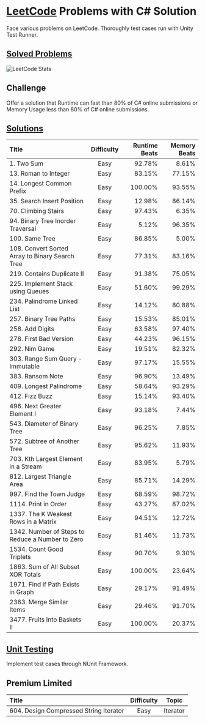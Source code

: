 # [LeetCode](https://leetcode.com) Problems with C# Solution
Face various problems on LeetCode. Thoroughly test cases run with Unity Test Runner.

## [Solved Problems](https://leetcode.com/jinhero)
![LeetCode Stats](https://leetcard.jacoblin.cool/jinhero?theme=light&font=Nunito)

## Challenge
Offer a solution that Runtime can fast than 80% of C# online submissions or Memory Usage less than 80% of C# online submissions.

## [Solutions](./Assets/Solutions)
|Title|Difficulty|Runtime Beats|Memory Beats|
|:-|:-: | -: | -: |
|1. Two Sum|Easy|92.78%|8.61%|
|13. Roman to Integer|Easy|83.15%|77.15%|
|14. Longest Common Prefix|Easy|100.00%|93.55%|
|35. Search Insert Position|Easy|12.98%|86.14%|
|70. Climbing Stairs|Easy|97.43%|6.35%|
|94. Binary Tree Inorder Traversal|Easy|5.12%|96.35%|
|100. Same Tree|Easy|86.85%|5.00%|
|108. Convert Sorted Array to Binary Search Tree|Easy|77.31%|83.16%|
|219. Contains Duplicate II|Easy|91.38%|75.05%|
|225. Implement Stack using Queues|Easy|51.60%|99.29%|
|234. Palindrome Linked List|Easy|14.12%|80.88%|
|257. Binary Tree Paths|Easy|15.53%|85.01%|
|258. Add Digits|Easy|63.58%|97.40%|
|278. First Bad Version|Easy|44.23%|96.15%|
|292. Nim Game|Easy|19.51%|82.32%|
|303. Range Sum Query - Immutable|Easy|97.17%|15.55%|
|383. Ransom Note|Easy|96.90%|13.49%|
|409. Longest Palindrome|Easy|58.64%|93.29%|
|412. Fizz Buzz|Easy|15.14%|93.40%|
|496. Next Greater Element I|Easy|93.18%|7.44%|
|543. Diameter of Binary Tree|Easy|96.25%|7.85%|
|572. Subtree of Another Tree|Easy|95.62%|11.93%|
|703. Kth Largest Element in a Stream|Easy|83.95%|5.79%|
|812. Largest Triangle Area|Easy|85.71%|14.29%|
|997. Find the Town Judge|Easy|68.59%|98.72%|
|1114. Print in Order|Easy|43.27%|87.02%|
|1337. The K Weakest Rows in a Matrix|Easy|94.51%|12.72%|
|1342. Number of Steps to Reduce a Number to Zero|Easy|81.46%|11.73%|
|1534. Count Good Triplets|Easy|90.70%|9.30%|
|1863. Sum of All Subset XOR Totals|Easy|100.00%|23.64%|
|1971. Find if Path Exists in Graph|Easy|29.17%|91.49%|
|2363. Merge Similar Items|Easy|29.46%|91.70%|
|3477. Fruits Into Baskets II|Easy|100.00%|20.37%|

## [Unit Testing](./Assets/UnitTests)
Implement test cases through NUnit Framework.

## Premium Limited
|Title|Difficulty|Topic|
|:-|:-: |:-: |
|604. Design Compressed String Iterator|Easy|Iterator|
